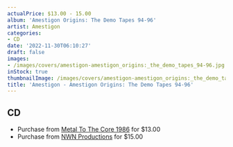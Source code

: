 ```yaml
---
actualPrice: $13.00 - 15.00
album: 'Amestigon Origins: The Demo Tapes 94-96'
artist: Amestigon
categories:
- CD
date: '2022-11-30T06:10:27'
draft: false
images:
- /images/covers/amestigon-amestigon_origins:_the_demo_tapes_94-96.jpg
inStock: true
thumbnailImage: /images/covers/amestigon-amestigon_origins:_the_demo_tapes_94-96-thumb.jpg
title: 'Amestigon - Amestigon Origins: The Demo Tapes 94-96'
---
```


## CD
* Purchase from [Metal To The Core 1986](https://metaltothecore1986.com/shop/amestigon-amestigon-origins-the-demo-tapes-94-96-cd/) for $13.00
* Purchase from [NWN Productions](http://shop.nwnprod.com/index.php?route=product/product&path=93&product_id=28052&sort=pd.name&order=ASC) for $15.00
